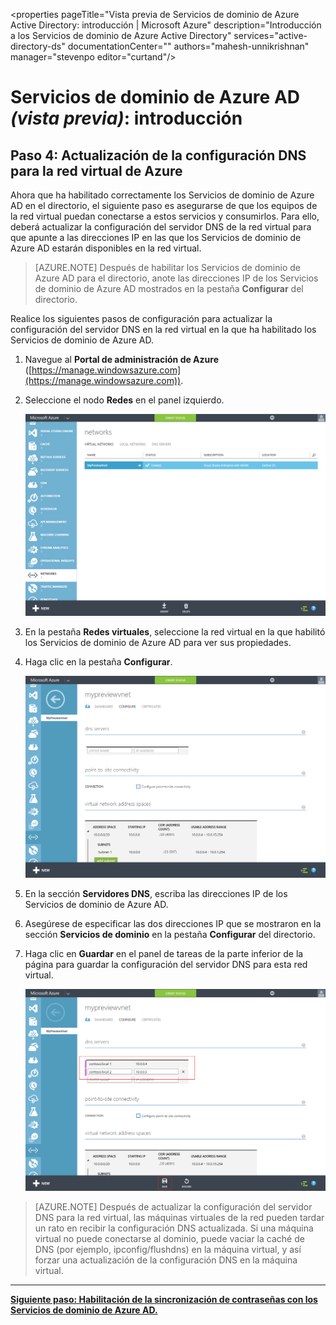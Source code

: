 <properties pageTitle="Vista previa de Servicios de dominio de Azure Active Directory: introducción | Microsoft Azure" description="Introducción a los Servicios de dominio de Azure Active Directory" services="active-directory-ds" documentationCenter="" authors="mahesh-unnikrishnan" manager="stevenpo editor="curtand"/>

<tags
	ms.service="active-directory-ds"
	ms.workload="identity"
	ms.tgt_pltfrm="na"
	ms.devlang="na"
	ms.topic="get-started-article"
	ms.date="01/26/2016"
	ms.author="maheshu"/>

# Servicios de dominio de Azure AD *(vista previa)*: introducción

## Paso 4: Actualización de la configuración DNS para la red virtual de Azure
Ahora que ha habilitado correctamente los Servicios de dominio de Azure AD en el directorio, el siguiente paso es asegurarse de que los equipos de la red virtual puedan conectarse a estos servicios y consumirlos. Para ello, deberá actualizar la configuración del servidor DNS de la red virtual para que apunte a las direcciones IP en las que los Servicios de dominio de Azure AD estarán disponibles en la red virtual.

> [AZURE.NOTE] Después de habilitar los Servicios de dominio de Azure AD para el directorio, anote las direcciones IP de los Servicios de dominio de Azure AD mostrados en la pestaña **Configurar** del directorio.

Realice los siguientes pasos de configuración para actualizar la configuración del servidor DNS en la red virtual en la que ha habilitado los Servicios de dominio de Azure AD.

1. Navegue al **Portal de administración de Azure** ([https://manage.windowsazure.com](https://manage.windowsazure.com)).
2. Seleccione el nodo **Redes** en el panel izquierdo.

    ![Nodo Redes virtuales](./media/active-directory-domain-services-getting-started/virtual-network-select.png)

3. En la pestaña **Redes virtuales**, seleccione la red virtual en la que habilitó los Servicios de dominio de Azure AD para ver sus propiedades.
4. Haga clic en la pestaña **Configurar**.

    ![Nodo Redes virtuales](./media/active-directory-domain-services-getting-started/virtual-network-configure-tab.png)

5. En la sección **Servidores DNS**, escriba las direcciones IP de los Servicios de dominio de Azure AD.
6. Asegúrese de especificar las dos direcciones IP que se mostraron en la sección **Servicios de dominio** en la pestaña **Configurar** del directorio.
7. Haga clic en **Guardar** en el panel de tareas de la parte inferior de la página para guardar la configuración del servidor DNS para esta red virtual.

   ![Actualización de la configuración del servidor DNS para la red virtual.](./media/active-directory-domain-services-getting-started/update-dns.png)

> [AZURE.NOTE] Después de actualizar la configuración del servidor DNS para la red virtual, las máquinas virtuales de la red pueden tardar un rato en recibir la configuración DNS actualizada. Si una máquina virtual no puede conectarse al dominio, puede vaciar la caché de DNS (por ejemplo, ipconfig/flushdns) en la máquina virtual, y así forzar una actualización de la configuración DNS en la máquina virtual.

---
[**Siguiente paso: Habilitación de la sincronización de contraseñas con los Servicios de dominio de Azure AD.**](active-directory-ds-getting-started-password-sync.md)

<!---HONumber=AcomDC_0211_2016-->